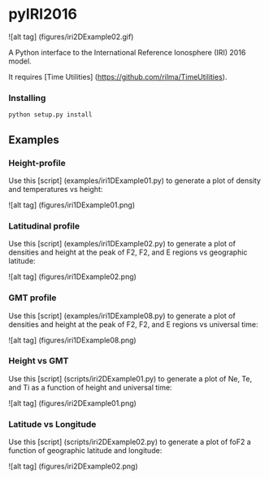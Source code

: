 # pyIRI2016

![alt tag] (figures/iri2DExample02.gif)

A Python interface to the International Reference Ionosphere (IRI) 2016 model. 

It requires [Time Utilities] (https://github.com/rilma/TimeUtilities).

### Installing

```
python setup.py install
```

## Examples

### Height-profile
Use this [script] (examples/iri1DExample01.py) to generate a plot of density and temperatures vs height:

![alt tag] (figures/iri1DExample01.png)

### Latitudinal profile
Use this [script] (examples/iri1DExample02.py) to generate a plot of densities and height at the peak of F2, F2, and E regions vs geographic latitude:

![alt tag] (figures/iri1DExample02.png)

### GMT profile
Use this [script] (examples/iri1DExample08.py) to generate a plot of densities and height at the peak of F2, F2, and E regions vs universal time:

![alt tag] (figures/iri1DExample08.png)

### Height vs GMT
Use this [script] (scripts/iri2DExample01.py) to generate a plot of Ne, Te, and Ti as a function of height and universal time:

![alt tag] (figures/iri2DExample01.png)

### Latitude vs Longitude
Use this [script] (scripts/iri2DExample02.py) to generate a plot of foF2 a function of geographic latitude and longitude:

![alt tag] (figures/iri2DExample02.png)
